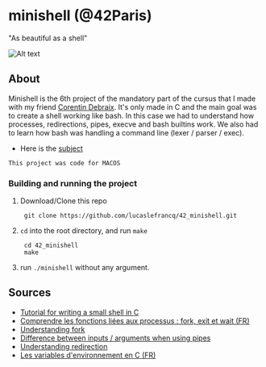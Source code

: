 # minishell (@42Paris)

"As beautiful as a shell"

![Alt text](https://github.com/lucaslefrancq/42_minishell/blob/master/minishell_example.png)

## About

Minishell is the 6th project of the mandatory part of the cursus that I made with my friend [Corentin Debraix][1].
It's only made in C and the main goal was to create a shell working like bash.
In this case we had to understand how processes, redirections, pipes, execve and bash builtins work.
We also had to learn how bash was handling a command line (lexer / parser / exec).

- Here is the [subject][2]

`This project was code for MACOS`

### Building and running the project

1. Download/Clone this repo

        git clone https://github.com/lucaslefrancq/42_minishell.git

2. `cd` into the root directory, and run `make`

        cd 42_minishell
        make

3.  run `./minishell` without any argument.
    
## Sources

- [Tutorial for writing a small shell in C][5]
- [Comprendre les fonctions liées aux processus : fork, exit et wait (FR)][6]
- [Understanding fork][7]
- [Difference between inputs / arguments when using pipes][8]
- [Understanding redirection][3]
- [Les variables d'environnement en C (FR)][4]


[1]: https://github.com/codebrai
[2]: https://github.com/lucaslefrancq/42_minishell/blob/master/minishell.en.subject.pdf
[8]: https://superuser.com/questions/178796/understanding-how-inputs-are-sent-to-pipes-in-bash/178798#178798
[3]: https://www.cs.rutgers.edu/~pxk/416/notes/c-tutorials/dup2.html
[4]: http://supertos.free.fr/supertos.php?page=950
[5]: https://brennan.io/2015/01/16/write-a-shell-in-c/
[6]: http://pageperso.lif.univ-mrs.fr/~luigi.santocanale/teaching/0506teaching/SYSTEME/lecture2.handout.pdf
[7]: https://www.geeksforgeeks.org/fork-system-call/#:~:text=Fork%20system%20call%20is%20used,the%20fork()%20system%20call.